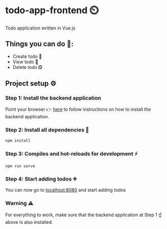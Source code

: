 # todo-app-frontend ⏲️
Todo application written in Vue.js

## Things you can do 🤠:
* Create todo 📎
* View todo 👀
* Delete todo ❎

## Project setup ⚙️

### Step 1: Install the backend application
Point your browser 👉 [here](https://github.com/geraldsanga/todo-app-backend/) to follow instructions on how to install the backend application.

### Step 2: Install all dependencies 🛒
```
npm install
```

### Step 3: Compiles and hot-reloads for development ⚡
```
npm run serve
```
### Step 4: Start adding todos ➕
You can now go to [localhost:8080](http://localhost:8080/) and start adding todos

### Warning ⚠️
For everything to work, make sure that the backend application at Step 1 ☝️ above is also installed.
